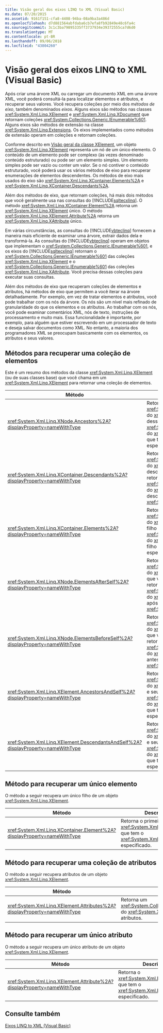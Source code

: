 ```yaml
---
title: Visão geral dos eixos LINQ to XML (Visual Basic)
ms.date: 07/20/2015
ms.assetid: 9161f151-cfa8-4408-94ba-08a9ba3a486d
ms.openlocfilehash: d7d881564abfdaba6cb7efa8fb92849e48c6fa4c
ms.sourcegitcommit: 3c1c3ba79895335ff3737934e39372555ca7d6d0
ms.translationtype: MT
ms.contentlocale: pt-BR
ms.lasthandoff: 09/06/2018
ms.locfileid: "43804260"
---
```

# <a name="linq-to-xml-axes-overview-visual-basic"></a>Visão geral dos eixos LINQ to XML (Visual Basic)
Após criar uma árvore XML ou carregar um documento XML em uma árvore XML, você poderá consultá-la para localizar elementos e atributos, e recuperar seus valores. Você recupera coleções por meio dos *métodos de eixo*, também denominados *eixos*. Alguns eixos são métodos nas classes <xref:System.Xml.Linq.XElement> e <xref:System.Xml.Linq.XDocument> que retornam coleções <xref:System.Collections.Generic.IEnumerable%601>. Alguns eixos são métodos de extensão na classe <xref:System.Xml.Linq.Extensions>. Os eixos implementados como métodos de extensão operam em coleções e retornam coleções.  
  
 Conforme descrito em [Visão geral da classe XElement](https://msdn.microsoft.com/library/d35180fe-7016-4895-9bfc-ba1e3f7875ec), um objeto <xref:System.Xml.Linq.XElement> representa um nó de um único elemento. O conteúdo de um elemento pode ser complexo (às vezes denominado conteúdo estruturado) ou pode ser um elemento simples. Um elemento simples pode ser vazio ou conter um valor. Se o nó contiver o conteúdo estruturado, você poderá usar os vários métodos de eixo para recuperar enumerações de elementos descendentes. Os métodos de eixo mais usados do eixo são <xref:System.Xml.Linq.XContainer.Elements%2A> e <xref:System.Xml.Linq.XContainer.Descendants%2A>.  
  
 Além dos métodos de eixo, que retornam coleções, há mais dois métodos que você geralmente usa nas consultas do [!INCLUDE[sqltecxlinq](~/includes/sqltecxlinq-md.md)]. O método <xref:System.Xml.Linq.XContainer.Element%2A> retorna um <xref:System.Xml.Linq.XElement> único. O método <xref:System.Xml.Linq.XElement.Attribute%2A> retorna um <xref:System.Xml.Linq.XAttribute> único.  
  
 Em várias circunstâncias, as consultas do [!INCLUDE[vbteclinq](~/includes/vbteclinq-md.md)] fornecem a maneira mais eficiente de examinar uma árvore, extrair dados dela e transformá-la. As consultas do [!INCLUDE[vbteclinq](~/includes/vbteclinq-md.md)] operam em objetos que implementam o <xref:System.Collections.Generic.IEnumerable%601>, e os eixos do [!INCLUDE[sqltecxlinq](~/includes/sqltecxlinq-md.md)] retornam o <xref:System.Collections.Generic.IEnumerable%601> das coleções <xref:System.Xml.Linq.XElement> e o <xref:System.Collections.Generic.IEnumerable%601> das coleções <xref:System.Xml.Linq.XAttribute>. Você precisa dessas coleções para executar suas consultas.  
  
 Além dos métodos de eixo que recuperam coleções de elementos e atributos, há métodos de eixo que permitem a você iterar na árvore detalhadamente. Por exemplo, em vez de tratar elementos e atributos, você pode trabalhar com os nós da árvore. Os nós são um nível mais refinado de granularidade do que os elementos e os atributos. Ao trabalhar com os nós, você pode examinar comentários XML, nós de texto, instruções de processamento e muito mais. Essa funcionalidade é importante, por exemplo, para alguém que estiver escrevendo em um processador de texto e deseja salvar documentos como XML. No entanto, a maioria dos programadores XML se preocupam basicamente com os elementos, os atributos e seus valores.  
  
## <a name="methods-for-retrieving-a-collection-of-elements"></a>Métodos para recuperar uma coleção de elementos  
 Este é um resumo dos métodos da classe <xref:System.Xml.Linq.XElement> (ou de suas classes base) que você chama em um <xref:System.Xml.Linq.XElement> para retornar uma coleção de elementos.  
  
|Método|Descrição|  
|------------|-----------------|  
|<xref:System.Xml.Linq.XNode.Ancestors%2A?displayProperty=nameWithType>|Retorna um <xref:System.Collections.Generic.IEnumerable%601> do <xref:System.Xml.Linq.XElement> dos ancestrais desse elemento. Uma sobrecarga retorna um <xref:System.Collections.Generic.IEnumerable%601> do <xref:System.Xml.Linq.XElement> dos ancestrais que têm o <xref:System.Xml.Linq.XName> especificado.|  
|<xref:System.Xml.Linq.XContainer.Descendants%2A?displayProperty=nameWithType>|Retorna um <xref:System.Collections.Generic.IEnumerable%601> do <xref:System.Xml.Linq.XElement> dos descendentes desse elemento. Uma sobrecarga retorna um <xref:System.Collections.Generic.IEnumerable%601> do <xref:System.Xml.Linq.XElement> dos descendentes que têm o <xref:System.Xml.Linq.XName> especificado.|  
|<xref:System.Xml.Linq.XContainer.Elements%2A?displayProperty=nameWithType>|Retorna um <xref:System.Collections.Generic.IEnumerable%601> do <xref:System.Xml.Linq.XElement> dos elementos filho desse elemento. Uma sobrecarga retorna um <xref:System.Collections.Generic.IEnumerable%601> do <xref:System.Xml.Linq.XElement> dos elementos filho que têm o <xref:System.Xml.Linq.XName> especificado.|  
|<xref:System.Xml.Linq.XNode.ElementsAfterSelf%2A?displayProperty=nameWithType>|Retorna um <xref:System.Collections.Generic.IEnumerable%601> do <xref:System.Xml.Linq.XElement> dos elementos que vêm após esse elemento. Uma sobrecarga retorna um <xref:System.Collections.Generic.IEnumerable%601> do <xref:System.Xml.Linq.XElement> dos elementos após esse elemento que têm o <xref:System.Xml.Linq.XName> especificado.|  
|<xref:System.Xml.Linq.XNode.ElementsBeforeSelf%2A?displayProperty=nameWithType>|Retorna um <xref:System.Collections.Generic.IEnumerable%601> do <xref:System.Xml.Linq.XElement> dos elementos que vêm antes desse elemento. Uma sobrecarga retorna um <xref:System.Collections.Generic.IEnumerable%601> do <xref:System.Xml.Linq.XElement> dos elementos antes desse elemento que têm o <xref:System.Xml.Linq.XName> especificado.|  
|<xref:System.Xml.Linq.XElement.AncestorsAndSelf%2A?displayProperty=nameWithType>|Retorna um <xref:System.Collections.Generic.IEnumerable%601> do <xref:System.Xml.Linq.XElement> dos elementos e seus ancestrais. Uma sobrecarga retorna um <xref:System.Collections.Generic.IEnumerable%601> do <xref:System.Xml.Linq.XElement> dos elementos que têm o <xref:System.Xml.Linq.XName> especificado.|  
|<xref:System.Xml.Linq.XElement.DescendantsAndSelf%2A?displayProperty=nameWithType>|Retorna um <xref:System.Collections.Generic.IEnumerable%601> do <xref:System.Xml.Linq.XElement> desse elemento e seus descendentes. Uma sobrecarga retorna um <xref:System.Collections.Generic.IEnumerable%601> do <xref:System.Xml.Linq.XElement> dos elementos que têm o <xref:System.Xml.Linq.XName> especificado.|  
  
## <a name="method-for-retrieving-a-single-element"></a>Método para recuperar um único elemento  
 O método a seguir recupera um único filho de um objeto <xref:System.Xml.Linq.XElement>.  
  
|Método|Descrição|  
|------------|-----------------|  
|<xref:System.Xml.Linq.XContainer.Element%2A?displayProperty=nameWithType>|Retorna o primeiro objeto filho <xref:System.Xml.Linq.XElement> que tem o <xref:System.Xml.Linq.XName> especificado.|  
  
## <a name="method-for-retrieving-a-collection-of-attributes"></a>Método para recuperar uma coleção de atributos  
 O método a seguir recupera atributos de um objeto <xref:System.Xml.Linq.XElement>.  
  
|Método|Descrição|  
|------------|-----------------|  
|<xref:System.Xml.Linq.XElement.Attributes%2A?displayProperty=nameWithType>|Retorna um <xref:System.Collections.Generic.IEnumerable%601> do <xref:System.Xml.Linq.XAttribute> de todos os atributos.|  
  
## <a name="method-for-retrieving-a-single-attribute"></a>Método para recuperar um único atributo  
 O método a seguir recupera um único atributo de um objeto <xref:System.Xml.Linq.XElement>.  
  
|Método|Descrição|  
|------------|-----------------|  
|<xref:System.Xml.Linq.XElement.Attribute%2A?displayProperty=nameWithType>|Retorna o <xref:System.Xml.Linq.XAttribute> que tem o <xref:System.Xml.Linq.XName> especificado.|  
  
## <a name="see-also"></a>Consulte também  
 [Eixos LINQ to XML (Visual Basic)](../../../../visual-basic/programming-guide/concepts/linq/linq-to-xml-axes.md)
